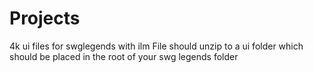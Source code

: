 # Projects
4k ui files for swglegends with ilm
File should unzip to a ui folder which should be placed in the root of your swg legends folder
